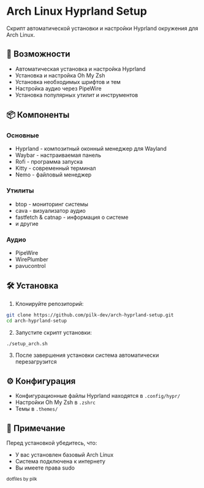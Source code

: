# Arch Linux Hyprland Setup

Скрипт автоматической установки и настройки Hyprland окружения для Arch Linux.

## 🚀 Возможности

- Автоматическая установка и настройка Hyprland
- Установка и настройка Oh My Zsh
- Установка необходимых шрифтов и тем
- Настройка аудио через PipeWire
- Установка популярных утилит и инструментов

## 📦 Компоненты

### Основные
- Hyprland - композитный оконный менеджер для Wayland
- Waybar - настраиваемая панель
- Rofi - программа запуска
- Kitty - современный терминал
- Nemo - файловый менеджер

### Утилиты
- btop - мониторинг системы
- cava - визуализатор аудио
- fastfetch & catnap - информация о системе
- и другие

### Аудио
- PipeWire
- WirePlumber
- pavucontrol

## 🛠 Установка

1. Клонируйте репозиторий:
```bash
git clone https://github.com/pilk-dev/arch-hyprland-setup.git
cd arch-hyprland-setup
```

2. Запустите скрипт установки:
```bash
./setup_arch.sh
```

3. После завершения установки система автоматически перезагрузится

## ⚙️ Конфигурация

- Конфигурационные файлы Hyprland находятся в `.config/hypr/`
- Настройки Oh My Zsh в `.zshrc`
- Темы в `.themes/`

## 📝 Примечание

Перед установкой убедитесь, что:
- У вас установлен базовый Arch Linux
- Система подключена к интернету
- Вы имеете права sudo

<sub>dotfiles by pilk</sub>